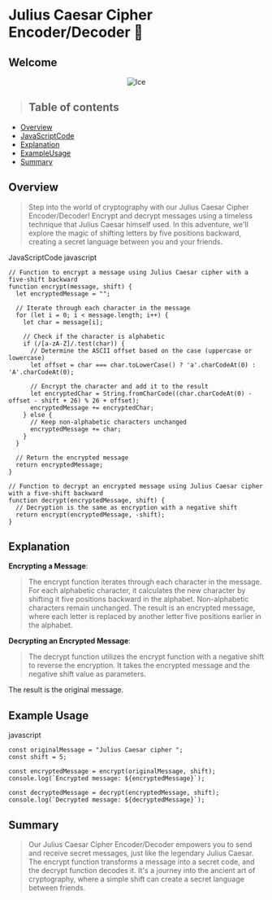 # Julius Caesar Cipher Encoder/Decoder   🌟

## Welcome

<p align="center" width="100%">
  <img src="https://github.com/EnebeliEmmanuel/MyGuildAuditReports.md/assets/58889001/254efe35-b421-43f4-955b-96370a2e54f9" alt="Ice"/>
</p>

> ## Table of contents
* [Overview](#overview)
* [JavaScriptCode](#JavaScriptCode)
* [Explanation](#Explanation)
* [ExampleUsage](#ExampleUsage)
* [Summary](#Summary)

## Overview
> Step into the world of cryptography with our Julius Caesar Cipher Encoder/Decoder! Encrypt and decrypt messages using a timeless technique that Julius Caesar himself used. In this adventure, we'll explore the magic of shifting letters by five positions backward, creating a secret language between you and your friends.

JavaScriptCode
javascript
```
// Function to encrypt a message using Julius Caesar cipher with a five-shift backward
function encrypt(message, shift) {
  let encryptedMessage = "";

  // Iterate through each character in the message
  for (let i = 0; i < message.length; i++) {
    let char = message[i];

    // Check if the character is alphabetic
    if (/[a-zA-Z]/.test(char)) {
      // Determine the ASCII offset based on the case (uppercase or lowercase)
      let offset = char === char.toLowerCase() ? 'a'.charCodeAt(0) : 'A'.charCodeAt(0);

      // Encrypt the character and add it to the result
      let encryptedChar = String.fromCharCode((char.charCodeAt(0) - offset - shift + 26) % 26 + offset);
      encryptedMessage += encryptedChar;
    } else {
      // Keep non-alphabetic characters unchanged
      encryptedMessage += char;
    }
  }

  // Return the encrypted message
  return encryptedMessage;
}

// Function to decrypt an encrypted message using Julius Caesar cipher with a five-shift backward
function decrypt(encryptedMessage, shift) {
  // Decryption is the same as encryption with a negative shift
  return encrypt(encryptedMessage, -shift);
}
```
## Explanation
**Encrypting a Message**:

> The encrypt function iterates through each character in the message.
> For each alphabetic character, it calculates the new character by shifting it five positions backward in the alphabet. Non-alphabetic characters remain unchanged.
> The result is an encrypted message, where each letter is replaced by another letter five positions earlier in the alphabet.

**Decrypting an Encrypted Message**:

> The decrypt function utilizes the encrypt function with a negative shift to reverse the encryption.
> It takes the encrypted message and the negative shift value as parameters.

The result is the original message.

## Example Usage
javascript
```
const originalMessage = "Julius Caesar cipher ";
const shift = 5;

const encryptedMessage = encrypt(originalMessage, shift);
console.log(`Encrypted message: ${encryptedMessage}`);

const decryptedMessage = decrypt(encryptedMessage, shift);
console.log(`Decrypted message: ${decryptedMessage}`);
```

## Summary
> Our Julius Caesar Cipher Encoder/Decoder empowers you to send and receive secret messages, just like the legendary Julius Caesar. The encrypt function transforms a message into a secret code, and the decrypt function decodes it. It's a journey into the ancient art of cryptography, where a simple shift can create a secret language between friends.
